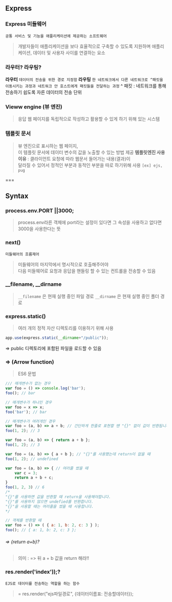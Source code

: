 ## Express

### Express 미들웨어
``` 공통 서비스 및 기능을 애플리케이션에 제공하는 소프트웨어 ```
> 개발자들이 애플리케이션을 보다 효율적으로 구축할 수 있도록 지원하며 애플리케이션, 데이터 및 사용자 사이를 연결하는 요소

### 라우터? 라우팅?
**라우터**
``` 데이터의 전송을 위한 경로 지정함 ```
**라우팅**
```한 네트워크에서 다른 네트워크로 ^패킷을 이동시키는 과정과 네트워크 안 호스트에게 패킷들을 전달하는 과정```
^ 패킷 : 네트워크를 통해 전송하기 쉽도록 자른 데이터의 전송 단위

### Vieww engine (뷰 엔진)
> 응답 웹 페이지를 독립적으로 작성하고 활용할 수 있게 하기 위해 있는 시스템

### 템플릿 문서
> 뷰 엔진으로 표시하는 웹 페이지, <br>
이 템플릿 문서에 데이터 변수의 값을 노출할 수 있는 방법 제공
**템플릿엔진 사용 이유** : 클라이언트 요청에 따라 웹문서 들어가는 내용(결과)이 <br> 달라질 수 있어서 정적인 부분과 동적인 부분을 따로 하기위해 사용
``` [ex] ejs, pug ```

===
## Syntax

### process.env.PORT ||3000;
> process.env라른 객체에 port라는 설정이 있다면 그 속성을 사용하고 없다면 3000을 사용한다는 뜻

### next()
``` 미들웨어의 흐름제어 ```
> 미들웨어의 마지막에서 명시적으로 호출해주어야 <br>
다음 미들웨어로 요청과 응답을 핸들링 할 수 있는 컨트롤을 전송할 수 있음

### __filename, __dirname
> ```__filename``` 은 현재 실행 중인 파일 경로
  ```__dirname``` 은 현재 실행 중인 폴더 경로

### express.static()
> 여러 개의 정적 자산 디렉토리를 이용하기 위해 사용
``` js
app.use(express.static(__dirname+"/public"));
```
=> public 디렉토리에 포함된 파일을 로드할 수 있음

### => (Arrow function)
> ES6 문법
```js
/// 매개변수가 없는 경우
var foo = () => console.log('bar');
foo(); // bar

// 매개변수가 하나인 경우
var foo = x => x;
foo('bar'); // bar

// 매개변수가 여려개인 경우
var foo = (a, b) => a + b; // 간단하게 한줄로 표현할 땐 "{}" 없이 값이 반환됩니다.
foo(1, 2); // 3

var foo = (a, b) => { return a + b }; 
foo(1, 2); // 3

var foo = (a, b) => { a + b }; // "{}"를 사용했는데 return이 없을 때 
foo(1, 2); // undefined

var foo = (a, b) => { // 여러줄 썼을 때
	var c = 3;
	return a + b + c;
}
foo(1, 2, 3) // 6
/*
"{}"를 사용하면 값을 반환할 때 return을 사용해야합니다.
"{}"를 사용하지 않으면 undefied를 반환합니다.
"{}"을 사용할 때는 여러줄을 썼을 때 사용합니다.
*/

// 객체를 반환할 때
var foo = () => ( { a: 1, b: 2, c: 3 } );
foo(); // { a: 1, b: 2, c: 3 };
```
###### => {return a+b}?
> 의미 : => 뒤 a + b 값을 return 해라!!

### res.render('index'));?
```EJS로 데이터를 전송하는 역할을 하는 함수```
> = res.render("ejs파일경로", {데이터이름표: 전송할데이터});

